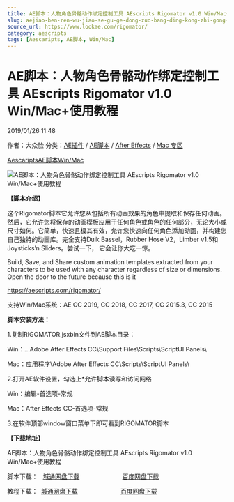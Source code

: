 ```yaml
---
title: AE脚本：人物角色骨骼动作绑定控制工具 AEscripts Rigomator v1.0 Win/Mac+使用教程
slug: aejiao-ben-ren-wu-jiao-se-gu-ge-dong-zuo-bang-ding-kong-zhi-gong-ju-aescripts-rigomator-v1-0-win-mac-shi-yong-jiao-cheng
source_url: https://www.lookae.com/rigomator/
category: aescripts
tags: [Aescaripts, AE脚本, Win/Mac]
---
```

# AE脚本：人物角色骨骼动作绑定控制工具 AEscripts Rigomator v1.0 Win/Mac+使用教程

2019/01/26 11:48

作者：大众脸
分类：[AE插件](https://www.lookae.com/after-effects/aechajian/) / [AE脚本](https://www.lookae.com/after-effects/aescripts/) / [After Effects](https://www.lookae.com/after-effects/) / [Mac 专区](https://www.lookae.com/mac-osx/)

[Aescaripts](https://www.lookae.com/tag/aescaripts/)[AE脚本](https://www.lookae.com/tag/ae%e8%84%9a%e6%9c%ac/)[Win/Mac](https://www.lookae.com/tag/winmac/)

![AE脚本：人物角色骨骼动作绑定控制工具 AEscripts Rigomator v1.0 Win/Mac+使用教程](https://www.lookae.com/wp-content/uploads/2019/01/Rigomator-.jpg "AE脚本：人物角色骨骼动作绑定控制工具 AEscripts Rigomator v1.0 Win/Mac+使用教程-LookAE.com")

**【脚本介绍】**

这个Rigomator脚本它允许您从包括所有动画效果的角色中提取和保存任何动画。然后，它允许您将保存的动画模板应用于任何角色或角色的任何部分，无论大小或尺寸如何。它简单，快速且极其有效，允许您快速向任何角色添加动画，并构建您自己独特的动画库。完全支持Duik Bassel，Rubber Hose V2，Limber v1.5和Joysticks’n Sliders。尝试一下， 它会让你大吃一惊。

Build, Save, and Share custom animation templates extracted from your characters to be used with any character regardless of size or dimensions. Open the door to the future because this is it

https://aescripts.com/rigomator/

支持Win/Mac系统：AE CC 2019, CC 2018, CC 2017, CC 2015.3, CC 2015

**脚本安装方法：**

1.复制RIGOMATOR.jsxbin文件到AE脚本目录：

Win：…Adobe After Effects CC\Support Files\Scripts\ScriptUI Panels\

Mac：应用程序\Adobe After Effects CC\Scripts\ScriptUI Panels\

2.打开AE软件设置，勾选上\*允许脚本读写和访问网络

Win：编辑-首选项-常规

Mac：After Effects CC-首选项-常规

3.在软件顶部window窗口菜单下即可看到RIGOMATOR脚本

**【下载地址】**

AE脚本：人物角色骨骼动作绑定控制工具 AEscripts Rigomator v1.0 Win/Mac+使用教程

脚本下载：   [城通网盘下载](https://lookae.ctfile.com/fs/680462-333123447)                         [百度网盘下载](https://pan.baidu.com/s/1kbG7Mrl2tPSqsiJxJHBm7w)

教程下载：  [城通网盘下载](https://lookae.ctfile.com/fs/680462-333123543)                         [百度网盘下载](https://pan.baidu.com/s/1WKAx8_rDpnCidfvqVkGNqA)
